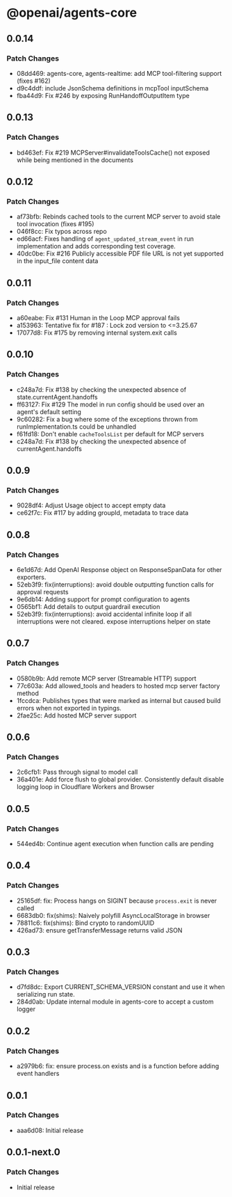 # @openai/agents-core

## 0.0.14

### Patch Changes

- 08dd469: agents-core, agents-realtime: add MCP tool-filtering support (fixes #162)
- d9c4ddf: include JsonSchema definitions in mcpTool inputSchema
- fba44d9: Fix #246 by exposing RunHandoffOutputItem type

## 0.0.13

### Patch Changes

- bd463ef: Fix #219 MCPServer#invalidateToolsCache() not exposed while being mentioned in the documents

## 0.0.12

### Patch Changes

- af73bfb: Rebinds cached tools to the current MCP server to avoid stale tool invocation (fixes #195)
- 046f8cc: Fix typos across repo
- ed66acf: Fixes handling of `agent_updated_stream_event` in run implementation and adds corresponding test coverage.
- 40dc0be: Fix #216 Publicly accessible PDF file URL is not yet supported in the input_file content data

## 0.0.11

### Patch Changes

- a60eabe: Fix #131 Human in the Loop MCP approval fails
- a153963: Tentative fix for #187 : Lock zod version to <=3.25.67
- 17077d8: Fix #175 by removing internal system.exit calls

## 0.0.10

### Patch Changes

- c248a7d: Fix #138 by checking the unexpected absence of state.currentAgent.handoffs
- ff63127: Fix #129 The model in run config should be used over an agent's default setting
- 9c60282: Fix a bug where some of the exceptions thrown from runImplementation.ts could be unhandled
- f61fd18: Don't enable `cacheToolsList` per default for MCP servers
- c248a7d: Fix #138 by checking the unexpected absence of currentAgent.handoffs

## 0.0.9

### Patch Changes

- 9028df4: Adjust Usage object to accept empty data
- ce62f7c: Fix #117 by adding groupId, metadata to trace data

## 0.0.8

### Patch Changes

- 6e1d67d: Add OpenAI Response object on ResponseSpanData for other exporters.
- 52eb3f9: fix(interruptions): avoid double outputting function calls for approval requests
- 9e6db14: Adding support for prompt configuration to agents
- 0565bf1: Add details to output guardrail execution
- 52eb3f9: fix(interruptions): avoid accidental infinite loop if all interruptions were not cleared. expose interruptions helper on state

## 0.0.7

### Patch Changes

- 0580b9b: Add remote MCP server (Streamable HTTP) support
- 77c603a: Add allowed_tools and headers to hosted mcp server factory method
- 1fccdca: Publishes types that were marked as internal but caused build errors when not exported in typings.
- 2fae25c: Add hosted MCP server support

## 0.0.6

### Patch Changes

- 2c6cfb1: Pass through signal to model call
- 36a401e: Add force flush to global provider. Consistently default disable logging loop in Cloudflare Workers and Browser

## 0.0.5

### Patch Changes

- 544ed4b: Continue agent execution when function calls are pending

## 0.0.4

### Patch Changes

- 25165df: fix: Process hangs on SIGINT because `process.exit` is never called
- 6683db0: fix(shims): Naively polyfill AsyncLocalStorage in browser
- 78811c6: fix(shims): Bind crypto to randomUUID
- 426ad73: ensure getTransferMessage returns valid JSON

## 0.0.3

### Patch Changes

- d7fd8dc: Export CURRENT_SCHEMA_VERSION constant and use it when serializing run state.
- 284d0ab: Update internal module in agents-core to accept a custom logger

## 0.0.2

### Patch Changes

- a2979b6: fix: ensure process.on exists and is a function before adding event handlers

## 0.0.1

### Patch Changes

- aaa6d08: Initial release

## 0.0.1-next.0

### Patch Changes

- Initial release

